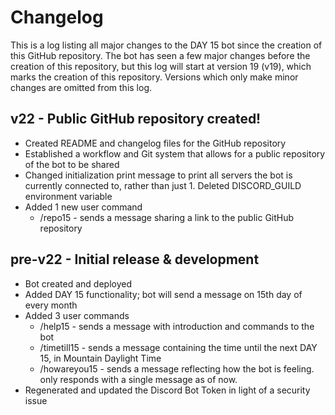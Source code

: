 # Changelog
This is a log listing all major changes to the DAY 15 bot since the creation of this GitHub repository. The bot has seen a few major changes before the creation
of this repository, but this log will start at version 19 (v19), which marks the creation of this repository. Versions which only make minor changes are omitted from
this log.

## v22 - Public GitHub repository created!
- Created README and changelog files for the GitHub repository
- Established a workflow and Git system that allows for a public repository of the bot to be shared
- Changed initialization print message to print all servers the bot is currently connected to, rather than just 1. Deleted DISCORD_GUILD environment variable
- Added 1 new user command
  - /repo15 - sends a message sharing a link to the public GitHub repository

## pre-v22 - Initial release & development
- Bot created and deployed
- Added DAY 15 functionality; bot will send a message on 15th day of every month
- Added 3 user commands
  - /help15 - sends a message with introduction and commands to the bot
  - /timetill15 - sends a message containing the time until the next DAY 15, in Mountain Daylight Time
  - /howareyou15 - sends a message reflecting how the bot is feeling. only responds with a single message as of now.
- Regenerated and updated the Discord Bot Token in light of a security issue
